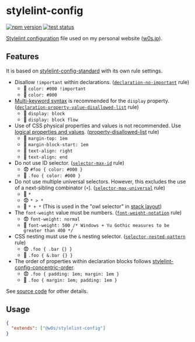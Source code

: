 # stylelint-config

[![npm version](https://badge.fury.io/js/%40w0s%2Fstylelint-config.svg)](https://www.npmjs.com/package/@w0s/stylelint-config)
[![test status](https://github.com/SaekiTominaga/w0s/actions/workflows/stylelint-test.yml/badge.svg)](https://github.com/SaekiTominaga/w0s/actions/workflows/stylelint-test.yml)

[Stylelint configuration](https://stylelint.io/user-guide/configure) file used on my personal website ([w0s.jp](https://github.com/SaekiTominaga/w0s.jp)).

## Features

It is based on [stylelint-config-standard](https://github.com/stylelint/stylelint-config-standard) with its own rule settings.

- Disallow `!important` within declarations. ([`declaration-no-important`](https://stylelint.io/user-guide/rules/declaration-no-important) rule)
  - 🙁 `color: #000 !important`
  - 🙂 `color: #000`
- [Multi-keyword syntax](https://developer.mozilla.org/en-US/docs/Web/CSS/display/multi-keyword_syntax_of_display) is recommended for the `display` property. ([`declaration-property-value-disallowed-list`](https://stylelint.io/user-guide/rules/declaration-property-value-disallowed-list) rule)
  - 🙁 `display: block`
  - 🙂 `display: block flow`
- Use of CSS physical properties and values is not recommended. Use [logical properties and values](https://developer.mozilla.org/en-US/docs/Web/CSS/CSS_logical_properties_and_values). ([property-disallowed-list](https://stylelint.io/user-guide/rules/property-disallowed-list) rule)
  - 🙁 `margin-top: 1em`
  - 🙂 `margin-block-start: 1em`
  - 🙁 `text-align: right`
  - 🙂 `text-align: end`
- Do not use ID selector. ([`selector-max-id`](https://stylelint.io/user-guide/rules/selector-max-id) rule)
  - 😨 `#foo { color: #000 }`
  - 🙂 `.foo { color: #000 }`
- Do not use multiple universal selectors. However, this excludes the use of a next-sibling combinator (`+`). ([`selector-max-universal`](https://stylelint.io/user-guide/rules/selector-max-universal) rule)
  - 🙂 `*`
  - 😨 `* > *`
  - 🙂 `* + *` (This is used in the "owl selector" in [stack layout](https://every-layout.dev/layouts/stack/))
- The `font-weight` value must be numbers. ([`font-weight-notation`](https://stylelint.io/user-guide/rules/font-weight-notation) rule)
  - 😨 `font-weight: normal`
  - 🙂 `font-weight: 500 /* Windows + Yu Gothic measures to be greater than 400 */`
- CSS nesting must use the `&` nesting selector. ([`selector-nested-pattern`](https://stylelint.io/user-guide/rules/selector-nested-pattern) rule)
  - 😨 `.foo { .bar {} }`
  - 🙂 `.foo { &.bar {} }`
- The order of properties within declaration blocks follows [stylelint-config-concentric-order](https://github.com/chaucerbao/stylelint-config-concentric-order).
  - 😨 `.foo { padding: 1em; margin: 1em }`
  - 🙂 `.foo { margin: 1em; padding: 1em }`

See [source code](https://github.com/SaekiTominaga/config/blob/main/packages/stylelint/stylelint.config.js) for other details.

## Usage

```json
{
  "extends": ["@w0s/stylelint-config"]
}
```

